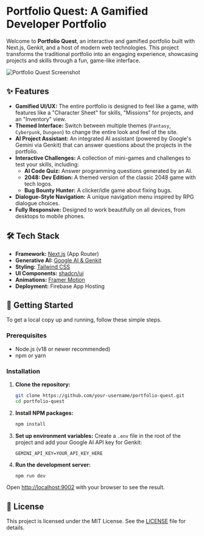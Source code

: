 # Portfolio Quest: A Gamified Developer Portfolio

Welcome to **Portfolio Quest**, an interactive and gamified portfolio built with Next.js, Genkit, and a host of modern web technologies. This project transforms the traditional portfolio into an engaging experience, showcasing projects and skills through a fun, game-like interface.

![Portfolio Quest Screenshot](https://i.pinimg.com/originals/05/3e/50/053e50e89442c41be8b9f10df1c1250f.gif)

## ✨ Features

*   **Gamified UI/UX:** The entire portfolio is designed to feel like a game, with features like a "Character Sheet" for skills, "Missions" for projects, and an "Inventory" view.
*   **Themed Interface:** Switch between multiple themes (`Fantasy`, `Cyberpunk`, `Dungeon`) to change the entire look and feel of the site.
*   **AI Project Assistant:** An integrated AI assistant (powered by Google's Gemini via Genkit) that can answer questions about the projects in the portfolio.
*   **Interactive Challenges:** A collection of mini-games and challenges to test your skills, including:
    *   **AI Code Quiz:** Answer programming questions generated by an AI.
    *   **2048: Dev Edition:** A themed version of the classic 2048 game with tech logos.
    *   **Bug Bounty Hunter:** A clicker/idle game about fixing bugs.
*   **Dialogue-Style Navigation:** A unique navigation menu inspired by RPG dialogue choices.
*   **Fully Responsive:** Designed to work beautifully on all devices, from desktops to mobile phones.

## 🛠️ Tech Stack

*   **Framework:** [Next.js](https://nextjs.org/) (App Router)
*   **Generative AI:** [Google AI & Genkit](https://firebase.google.com/docs/genkit)
*   **Styling:** [Tailwind CSS](https://tailwindcss.com/)
*   **UI Components:** [shadcn/ui](https://ui.shadcn.com/)
*   **Animations:** [Framer Motion](https://www.framer.com/motion/)
*   **Deployment:** Firebase App Hosting

## 🚀 Getting Started

To get a local copy up and running, follow these simple steps.

### Prerequisites

*   Node.js (v18 or newer recommended)
*   npm or yarn

### Installation

1.  **Clone the repository:**
    ```sh
    git clone https://github.com/your-username/portfolio-quest.git
    cd portfolio-quest
    ```

2.  **Install NPM packages:**
    ```sh
    npm install
    ```

3.  **Set up environment variables:**
    Create a `.env` file in the root of the project and add your Google AI API key for Genkit:
    ```env
    GEMINI_API_KEY=YOUR_API_KEY_HERE
    ```

4.  **Run the development server:**
    ```sh
    npm run dev
    ```

Open [http://localhost:9002](http://localhost:9002) with your browser to see the result.

## 📄 License

This project is licensed under the MIT License. See the [LICENSE](LICENSE) file for details.
